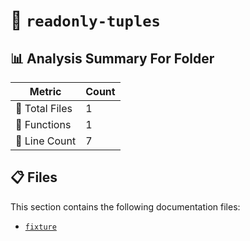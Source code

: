 # 📁 `readonly-tuples`

## 📊 Analysis Summary For Folder

| Metric | Count |
|--------|-------|
| 📁 Total Files | 1 |
| 🔧 Functions | 1 |
| 🔢 Line Count | 7 |


## 📋 Files

This section contains the following documentation files:

- [`fixture`](./fixture.md)